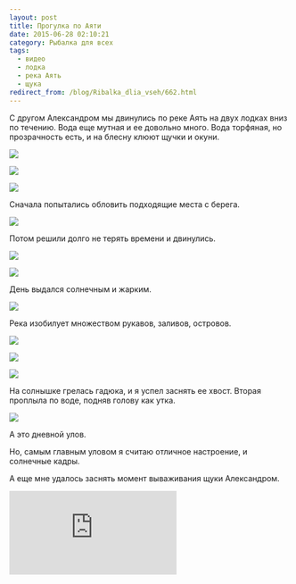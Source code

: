 ```yaml
---
layout: post
title: Прогулка по Аяти
date: 2015-06-28 02:10:21
category: Рыбалка для всех
tags:
  - видео
  - лодка
  - река Аять
  - щука
redirect_from: /blog/Ribalka_dlia_vseh/662.html
---
```

С другом Александром мы двинулись по реке Аять на двух лодках вниз по
течению. Вода еще мутная и ее довольно много. Вода торфяная, но
прозрачность есть, и на блесну клюют щучки и окуни.

![](/uploads/3309/13906080.54/0_a158c_2658137d_XXL.jpg)

![](/uploads/4802/13906080.54/0_a158d_a8b4b6e5_XXL.jpg)

![](/uploads/6100/13906080.54/0_a158e_f16b3638_XXL.jpg)

Сначала попытались обловить подходящие места с берега.

![](/uploads/4428/13906080.54/0_a158f_62e646c3_XXL.jpg)

Потом решили долго не терять времени и двинулись.

![](/uploads/5903/13906080.54/0_a1590_c144952_XXL.jpg)

![](/uploads/4508/13906080.54/0_a1591_7d512165_XXL.jpg)

День выдался солнечным и жарким.

![](/uploads/9757/13906080.54/0_a1592_4c8bd38a_XXL.jpg)

Река изобилует множеством рукавов, заливов, островов.

![](/uploads/4515/13906080.54/0_a1595_36ab0efd_XXL.jpg)

![](/uploads/4309/13906080.54/0_a1597_6670e5ef_XXL.jpg)

![](/uploads/5603/13906080.54/0_a1598_bc1a7233_XXL.jpg)

На солнышке грелась гадюка, и я успел заснять ее хвост. Вторая проплыла
по воде, подняв голову как утка.

![](/uploads/15550/13906080.54/0_a1599_8bb31383_XXL.jpg)

А это дневной улов.

Но, самым главным уловом я считаю отличное настроение, и солнечные
кадры.

А еще мне удалось заснять момент вываживания щуки Александром.

<div class="video">
  <iframe src="https://www.youtube.com/embed/42IrsA-YtOc" frameborder="0" allowfullscreen></iframe>
</div>
